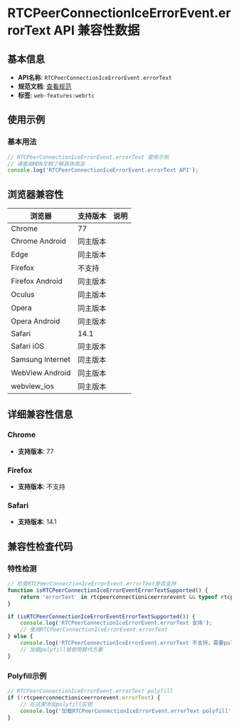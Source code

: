 # RTCPeerConnectionIceErrorEvent.errorText API 兼容性数据

## 基本信息

- **API名称**: `RTCPeerConnectionIceErrorEvent.errorText`
- **规范文档**: [查看规范](https://w3c.github.io/webrtc-pc/#dom-rtcpeerconnectioniceerrorevent-errortext)
- **标签**: `web-features:webrtc`

## 使用示例

### 基本用法

```javascript
// RTCPeerConnectionIceErrorEvent.errorText 使用示例
// 请查阅MDN文档了解具体用法
console.log('RTCPeerConnectionIceErrorEvent.errorText API');
```

## 浏览器兼容性

| 浏览器 | 支持版本 | 说明 |
|--------|----------|------|
| Chrome | 77 |  |
| Chrome Android | 同主版本 |  |
| Edge | 同主版本 |  |
| Firefox | 不支持 |  |
| Firefox Android | 同主版本 |  |
| Oculus | 同主版本 |  |
| Opera | 同主版本 |  |
| Opera Android | 同主版本 |  |
| Safari | 14.1 |  |
| Safari iOS | 同主版本 |  |
| Samsung Internet | 同主版本 |  |
| WebView Android | 同主版本 |  |
| webview_ios | 同主版本 |  |

## 详细兼容性信息

### Chrome

- **支持版本**: 77

### Firefox

- **支持版本**: 不支持

### Safari

- **支持版本**: 14.1

## 兼容性检查代码

### 特性检测

```javascript
// 检查RTCPeerConnectionIceErrorEvent.errorText是否支持
function isRTCPeerConnectionIceErrorEventErrorTextSupported() {
    return 'errorText' in rtcpeerconnectioniceerrorevent && typeof rtcpeerconnectioniceerrorevent.errorText === 'function';
}

if (isRTCPeerConnectionIceErrorEventErrorTextSupported()) {
    console.log('RTCPeerConnectionIceErrorEvent.errorText 支持');
    // 使用RTCPeerConnectionIceErrorEvent.errorText
} else {
    console.log('RTCPeerConnectionIceErrorEvent.errorText 不支持，需要polyfill');
    // 加载polyfill或使用替代方案
}
```

### Polyfill示例

```javascript
// RTCPeerConnectionIceErrorEvent.errorText polyfill
if (!rtcpeerconnectioniceerrorevent.errorText) {
    // 在这里添加polyfill实现
    console.log('加载RTCPeerConnectionIceErrorEvent.errorText polyfill');
}
```

